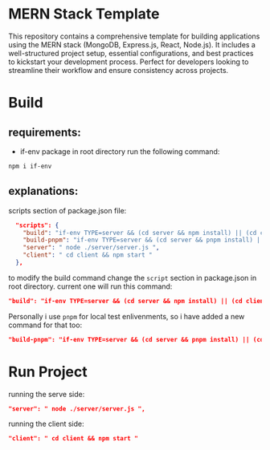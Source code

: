 # MERN Stack Template

This repository contains a comprehensive template for building applications using the MERN stack (MongoDB, Express.js, React, Node.js). It includes a well-structured project setup, essential configurations, and best practices to kickstart your development process. Perfect for developers looking to streamline their workflow and ensure consistency across projects.

# Build
## requirements:
- if-env package
in root directory run the following command:
```bash
npm i if-env
```



## explanations:

scripts section of package.json file:
```json
  "scripts": {
    "build": "if-env TYPE=server && (cd server && npm install) || (cd client &&  npm install)",
    "build-pnpm": "if-env TYPE=server && (cd server && pnpm install) || (cd client &&  pnpm install) ",
    "server": " node ./server/server.js ",
    "client": " cd client && npm start "
  },
```

to modify the build command change the `script` section in package.json in root directory. current one will run this command:
```json
"build": "if-env TYPE=server && (cd server && npm install) || (cd client &&  npm install)",
```
Personally i use `pnpm` for local test enlivenments, so i have added a new command for that too:
```json
"build-pnpm": "if-env TYPE=server && (cd server && pnpm install) || (cd client &&  pnpm install) "
```

# Run Project
running the serve side:
```json
"server": " node ./server/server.js ",
```
running the client side:
```json
"client": " cd client && npm start "
```